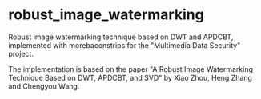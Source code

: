 # robust_image_watermarking
Robust image watermarking technique based on DWT and APDCBT, implemented with morebaconstrips for the "Multimedia Data Security" project.

The implementation is based on the paper "A Robust Image Watermarking Technique Based on DWT, APDCBT, and SVD" by Xiao Zhou, Heng Zhang and Chengyou Wang.
